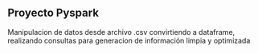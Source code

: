 ## Proyecto Pyspark

<p>Manipulacion de datos desde archivo .csv convirtiendo a dataframe, realizando consultas para generacion de información limpia y optimizada</p>
